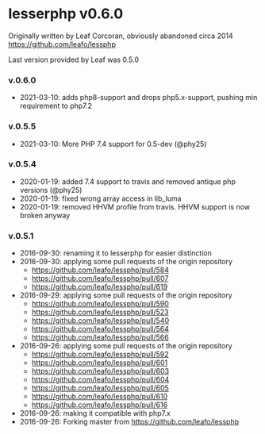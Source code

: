 # lesserphp v0.6.0

Originally written by Leaf Corcoran, obviously abandoned circa 2014
https://github.com/leafo/lessphp

Last version provided by Leaf was 0.5.0

### v.0.6.0
* 2021-03-10: adds php8-support and drops php5.x-support, pushing min requirement to php7.2

### v.0.5.5
* 2021-03-10: More PHP 7.4 support for 0.5-dev (@phy25)

### v.0.5.4
* 2020-01-19: added 7.4 support to travis and removed antique php versions (@phy25)
* 2020-01-19: fixed wrong array access in lib_luma
* 2020-01-19: removed HHVM profile from travis. HHVM support is now broken anyway

### v.0.5.1
* 2016-09-30: renaming it to lesserphp for easier distinction
* 2016-09-30: applying some pull requests of the origin repository
  * https://github.com/leafo/lessphp/pull/584
  * https://github.com/leafo/lessphp/pull/607
  * https://github.com/leafo/lessphp/pull/619
* 2016-09-29: applying some pull requests of the origin repository
  * https://github.com/leafo/lessphp/pull/590
  * https://github.com/leafo/lessphp/pull/523
  * https://github.com/leafo/lessphp/pull/540
  * https://github.com/leafo/lessphp/pull/564
  * https://github.com/leafo/lessphp/pull/566
* 2016-09-26: applying some pull requests of the origin repository
  * https://github.com/leafo/lessphp/pull/592
  * https://github.com/leafo/lessphp/pull/601
  * https://github.com/leafo/lessphp/pull/603
  * https://github.com/leafo/lessphp/pull/604
  * https://github.com/leafo/lessphp/pull/605
  * https://github.com/leafo/lessphp/pull/610
  * https://github.com/leafo/lessphp/pull/616
* 2016-09-26: making it compatible with php7.x
* 2016-09-26: Forking master from https://github.com/leafo/lessphp
